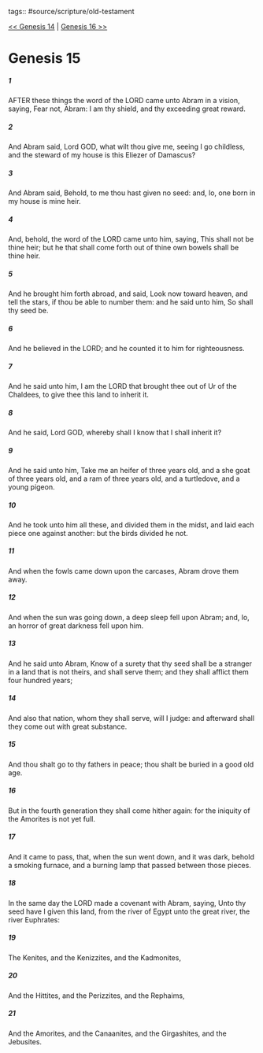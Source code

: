 tags:: #source/scripture/old-testament

[<< Genesis 14](source/scripture/old-testament/01_Genesis/Genesis_14.md) | [Genesis 16 >>](source/scripture/old-testament/01_Genesis/Genesis_16.md)

# Genesis 15

##### 1

AFTER these things the word of the LORD came unto Abram in a vision, saying, Fear not, Abram: I am thy shield, and thy exceeding great reward.

##### 2

And Abram said, Lord GOD, what wilt thou give me, seeing I go childless, and the steward of my house is this Eliezer of Damascus?

##### 3

And Abram said, Behold, to me thou hast given no seed: and, lo, one born in my house is mine heir.

##### 4

And, behold, the word of the LORD came unto him, saying, This shall not be thine heir; but he that shall come forth out of thine own bowels shall be thine heir.

##### 5

And he brought him forth abroad, and said, Look now toward heaven, and tell the stars, if thou be able to number them: and he said unto him, So shall thy seed be.

##### 6

And he believed in the LORD; and he counted it to him for righteousness.

##### 7

And he said unto him, I am the LORD that brought thee out of Ur of the Chaldees, to give thee this land to inherit it.

##### 8

And he said, Lord GOD, whereby shall I know that I shall inherit it?

##### 9

And he said unto him, Take me an heifer of three years old, and a she goat of three years old, and a ram of three years old, and a turtledove, and a young pigeon.

##### 10

And he took unto him all these, and divided them in the midst, and laid each piece one against another: but the birds divided he not.

##### 11

And when the fowls came down upon the carcases, Abram drove them away.

##### 12

And when the sun was going down, a deep sleep fell upon Abram; and, lo, an horror of great darkness fell upon him.

##### 13

And he said unto Abram, Know of a surety that thy seed shall be a stranger in a land that is not theirs, and shall serve them; and they shall afflict them four hundred years;

##### 14

And also that nation, whom they shall serve, will I judge: and afterward shall they come out with great substance.

##### 15

And thou shalt go to thy fathers in peace; thou shalt be buried in a good old age.

##### 16

But in the fourth generation they shall come hither again: for the iniquity of the Amorites is not yet full.

##### 17

And it came to pass, that, when the sun went down, and it was dark, behold a smoking furnace, and a burning lamp that passed between those pieces.

##### 18

In the same day the LORD made a covenant with Abram, saying, Unto thy seed have I given this land, from the river of Egypt unto the great river, the river Euphrates:

##### 19

The Kenites, and the Kenizzites, and the Kadmonites,

##### 20

And the Hittites, and the Perizzites, and the Rephaims,

##### 21

And the Amorites, and the Canaanites, and the Girgashites, and the Jebusites.
